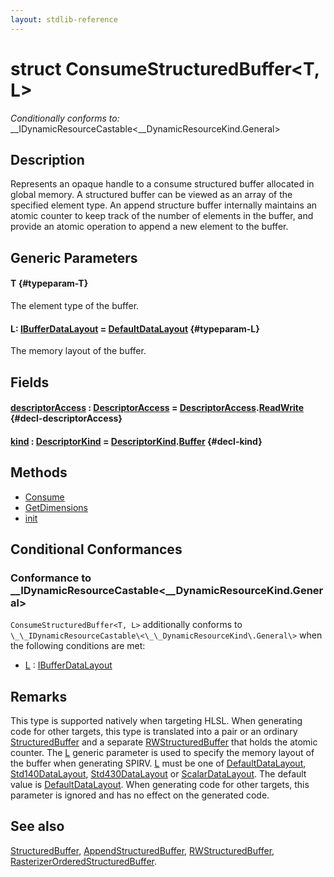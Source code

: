 ```yaml
---
layout: stdlib-reference
---
```


# struct ConsumeStructuredBuffer\<T, L\>

*Conditionally conforms to:* \_\_IDynamicResourceCastable\<\_\_DynamicResourceKind\.General\>

## Description

Represents an opaque handle to a consume structured buffer allocated in global memory.
A structured buffer can be viewed as an array of the specified element type.
An append structure buffer internally maintains an atomic counter to keep track of the number of elements in the buffer,
and provide an atomic operation to append a new element to the buffer.

## Generic Parameters

#### T {#typeparam-T}
The element type of the buffer.

#### L: [IBufferDataLayout](/stdlib-reference/interfaces/ibufferdatalayout-017b/index) = [DefaultDataLayout](/stdlib-reference/types/defaultdatalayout-07b/index) {#typeparam-L}
The memory layout of the buffer.


## Fields

#### [descriptorAccess](/stdlib-reference/types/consumestructuredbuffer-07h/descriptoraccess-a) : [DescriptorAccess](/stdlib-reference/types/descriptoraccess-0a/index) = [DescriptorAccess](/stdlib-reference/types/descriptoraccess-0a/index)\.[ReadWrite](/stdlib-reference/types/descriptoraccess-0a/index#decl-ReadWrite) {#decl-descriptorAccess}
#### [kind](/stdlib-reference/types/consumestructuredbuffer-07h/kind) : [DescriptorKind](/stdlib-reference/types/descriptorkind-0a/index) = [DescriptorKind](/stdlib-reference/types/descriptorkind-0a/index)\.[Buffer](/stdlib-reference/types/descriptorkind-0a/index#decl-Buffer) {#decl-kind}

## Methods

* [Consume](/stdlib-reference/types/consumestructuredbuffer-07h/consume-0)
* [GetDimensions](/stdlib-reference/types/consumestructuredbuffer-07h/getdimensions-03)
* [init](/stdlib-reference/types/consumestructuredbuffer-07h/init)

## Conditional Conformances

### Conformance to \_\_IDynamicResourceCastable\<\_\_DynamicResourceKind\.General\>
`ConsumeStructuredBuffer<T, L>` additionally conforms to `\_\_IDynamicResourceCastable\<\_\_DynamicResourceKind\.General\>` when the following conditions are met:

  * [L](/stdlib-reference/types/consumestructuredbuffer-07h/index#typeparam-L) : [IBufferDataLayout](/stdlib-reference/interfaces/ibufferdatalayout-017b/index)
## Remarks


This type is supported natively when targeting HLSL.
When generating code for other targets, this type is translated into a pair or an ordinary <span class='code'><a href="/stdlib-reference/types/structuredbuffer-0a/index" class="code_type">StructuredBuffer</a></span> and
a separate <span class='code'><a href="/stdlib-reference/types/rwstructuredbuffer-012c/index" class="code_type">RWStructuredBuffer</a></span> that holds the atomic counter.
The <span class='code'><a href="/stdlib-reference/types/consumestructuredbuffer-07h/index#typeparam-L" class="code_type">L</a></span> generic parameter is used to specify the memory layout of the buffer when
generating SPIRV.
<span class='code'><a href="/stdlib-reference/types/consumestructuredbuffer-07h/index#typeparam-L" class="code_type">L</a></span> must be one of <span class='code'><a href="/stdlib-reference/types/defaultdatalayout-07b/index" class="code_type">DefaultDataLayout</a></span>, <span class='code'><a href="/stdlib-reference/types/std140datalayout-06a/index" class="code_type">Std140DataLayout</a></span>, <span class='code'><a href="/stdlib-reference/types/std430datalayout-06a/index" class="code_type">Std430DataLayout</a></span> or <span class='code'><a href="/stdlib-reference/types/scalardatalayout-06a/index" class="code_type">ScalarDataLayout</a></span>.
The default value is <span class='code'><a href="/stdlib-reference/types/defaultdatalayout-07b/index" class="code_type">DefaultDataLayout</a></span>.
When generating code for other targets, this parameter is ignored and has no effect on the generated code.

## See also

<span class='code'><a href="/stdlib-reference/types/structuredbuffer-0a/index" class="code_type">StructuredBuffer</a></span>, <span class='code'><a href="/stdlib-reference/types/appendstructuredbuffer-06g/index" class="code_type">AppendStructuredBuffer</a></span>, <span class='code'><a href="/stdlib-reference/types/rwstructuredbuffer-012c/index" class="code_type">RWStructuredBuffer</a></span>, <span class='code'><a href="/stdlib-reference/types/rasterizerorderedstructuredbuffer-0ahr/index" class="code_type">RasterizerOrderedStructuredBuffer</a></span>.


